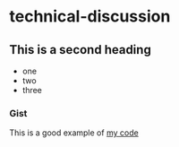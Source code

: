 # technical-discussion
## This is a second heading

* one
* two
* three

### Gist
This is a good example of [my code](https://gist.github.com/GUPILUAN/44f5016f6a7233e4904b7ad52eaa4860)
